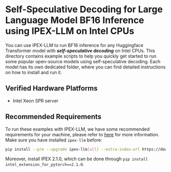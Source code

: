 # Self-Speculative Decoding for Large Language Model BF16 Inference using IPEX-LLM on Intel CPUs
You can use IPEX-LLM to run BF16 inference for any Huggingface Transformer model with ***self-speculative decoding*** on Intel CPUs. This directory contains example scripts to help you quickly get started to run some popular open-source models using self-speculative decoding. Each model has its own dedicated folder, where you can find detailed instructions on how to install and run it.

## Verified Hardware Platforms

- Intel Xeon SPR server

## Recommended Requirements
To run these examples with IPEX-LLM, we have some recommended requirements for your machine, please refer to [here](../README.md#system-support) for more information. Make sure you have installed `ipex-llm` before:

```bash
pip install --pre --upgrade ipex-llm[all] --extra-index-url https://download.pytorch.org/whl/cpu
```

Moreover, install IPEX 2.1.0, which can be done through `pip install intel_extension_for_pytorch==2.1.0`.
